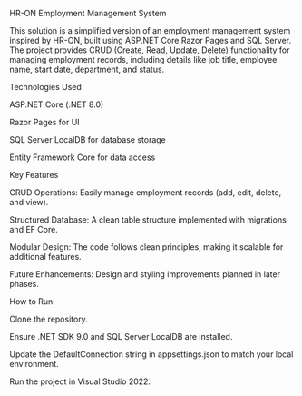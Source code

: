 HR-ON Employment Management System

This solution is a simplified version of an employment management system inspired by HR-ON, built using ASP.NET Core Razor Pages and SQL Server. The project provides CRUD (Create, Read, Update, Delete) functionality for managing employment records, including details like job title, employee name, start date, department, and status.

Technologies Used


ASP.NET Core (.NET 8.0)

Razor Pages for UI

SQL Server LocalDB for database storage

Entity Framework Core for data access


Key Features


CRUD Operations: Easily manage employment records (add, edit, delete, and view).

Structured Database: A clean table structure implemented with migrations and EF Core.

Modular Design: The code follows clean principles, making it scalable for additional features.

Future Enhancements: Design and styling improvements planned in later phases.


How to Run:


Clone the repository.

Ensure .NET SDK 9.0 and SQL Server LocalDB are installed.

Update the DefaultConnection string in appsettings.json to match your local environment.

Run the project in Visual Studio 2022.
